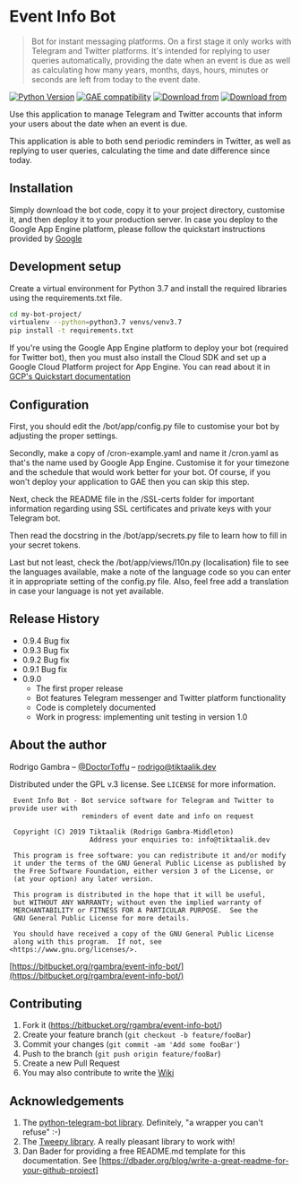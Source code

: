 # Event Info Bot
> Bot for instant messaging platforms. On a first stage it only works with Telegram and Twitter platforms.
It's intended for replying to user queries automatically, providing the date when an event is due as well as 
calculating how many years, months, days, hours, minutes or seconds are left from today to the event date.

[![Python Version][python-image]][python-url]
[![GAE compatibility][gae-image]][gae-url]
[![Download from][bot-downloads-image]][bot-downloads-url]
[![Download from][bot-github-downloads-image]][bot-github-downloads-url]

Use this application to manage Telegram and Twitter accounts that inform your users about the date when an event is due. 

This application is able to both send periodic reminders in Twitter, as well as replying to user queries, calculating 
the time and date difference since today.


## Installation

Simply download the bot code, copy it to your project directory, customise it, and then deploy it to your production server. In case 
you deploy to the Google App Engine platform, please follow the quickstart instructions provided by 
[Google](https://cloud.google.com/appengine/docs/standard/python3/quickstart)

## Development setup

Create a virtual environment for Python 3.7 and install the 
required libraries using the requirements.txt file.

```sh
cd my-bot-project/
virtualenv --python=python3.7 venvs/venv3.7
pip install -t requirements.txt
```

If you're using the Google App Engine platform to deploy your bot (required for Twitter bot), then you must also 
install the Cloud SDK and set up a Google Cloud Platform project for App Engine. You can read about it in 
[GCP's Quickstart documentation](https://cloud.google.com/appengine/docs/standard/python3/quickstart)

## Configuration

First, you should edit the /bot/app/config.py file to customise your bot by adjusting the proper settings.

Secondly, make a copy of /cron-example.yaml and name it /cron.yaml as that's the name used by Google App Engine. Customise it 
for your timezone and the schedule that would work better for your bot. Of course, if you won't deploy your application 
to GAE then you can skip this step.

Next, check the README file in the /SSL-certs folder for important information regarding using SSL certificates and 
private keys with your Telegram bot.

Then read the docstring in the /bot/app/secrets.py file to learn how to fill in your secret tokens.

Last but not least, check the /bot/app/views/l10n.py (localisation) file to see the languages available, make a note of 
the language code so you can enter it in appropriate setting of the config.py file. Also, feel free add a translation 
in case your language is not yet available.

## Release History

* 0.9.4 Bug fix
* 0.9.3 Bug fix
* 0.9.2 Bug fix
* 0.9.1 Bug fix
* 0.9.0
    * The first proper release
    * Bot features Telegram messenger and Twitter platform functionality
    * Code is completely documented
    * Work in progress: implementing unit testing in version 1.0

## About the author

Rodrigo Gambra – [@DoctorToffu](https://twitter.com/DoctorToffu) – rodrigo@tiktaalik.dev

Distributed under the GPL v.3 license. See ``LICENSE`` for more information.

     Event Info Bot - Bot service software for Telegram and Twitter to provide user with
                      reminders of event date and info on request
    
     Copyright (C) 2019 Tiktaalik (Rodrigo Gambra-Middleton)
                        Address your enquiries to: info@tiktaalik.dev

     This program is free software: you can redistribute it and/or modify
     it under the terms of the GNU General Public License as published by
     the Free Software Foundation, either version 3 of the License, or
     (at your option) any later version.

     This program is distributed in the hope that it will be useful,
     but WITHOUT ANY WARRANTY; without even the implied warranty of
     MERCHANTABILITY or FITNESS FOR A PARTICULAR PURPOSE.  See the
     GNU General Public License for more details.

     You should have received a copy of the GNU General Public License
     along with this program.  If not, see <https://www.gnu.org/licenses/>.


[https://bitbucket.org/rgambra/event-info-bot/](https://bitbucket.org/rgambra/event-info-bot/)

## Contributing

1. Fork it (<https://bitbucket.org/rgambra/event-info-bot/>)
2. Create your feature branch (`git checkout -b feature/fooBar`)
3. Commit your changes (`git commit -am 'Add some fooBar'`)
4. Push to the branch (`git push origin feature/fooBar`)
5. Create a new Pull Request
6. You may also contribute to write the [Wiki][wiki]

## Acknowledgements

1. The [python-telegram-bot library](https://github.com/python-telegram-bot/python-telegram-bot).
 Definitely, "a wrapper you can't refuse" :-)
2. The [Tweepy library](https://github.com/tweepy/tweepy). A really pleasant library to work with!
3. Dan Bader for providing a free README.md template for this documentation. 
See [https://dbader.org/blog/write-a-great-readme-for-your-github-project]

<!-- Markdown link & img dfn's -->
[python-image]: https://img.shields.io/badge/python-3.7-blue
[python-url]: https://www.python.org/downloads/release/python-370/
[gae-image]: https://img.shields.io/badge/Google%20App%20Engine-Python%203%20(standard)-brightgreen
[gae-url]: https://cloud.google.com/appengine/docs/standard/python3/runtime
[bot-downloads-image]: https://img.shields.io/badge/Download%20from-BitBucket-orange
[bot-github-downloads-image]: https://img.shields.io/badge/Download%20from-GitHub-orange
[bot-downloads-url]: https://bitbucket.org/rgambra/event-info-bot/downloads/?tab=downloads
[bot-github-downloads-url]: https://github.com/doctortoffu/Event-Info-Bot
[wiki]: https://bitbucket.org/rgambra/event-info-bot/wiki/
